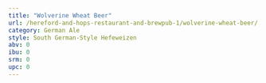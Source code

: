 ```yaml
---
title: "Wolverine Wheat Beer"
url: /hereford-and-hops-restaurant-and-brewpub-1/wolverine-wheat-beer/
category: German Ale
style: South German-Style Hefeweizen
abv: 0
ibu: 0
srm: 0
upc: 0
---
```


